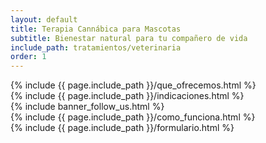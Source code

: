 ```yaml
---
layout: default
title: Terapia Cannábica para Mascotas
subtitle: Bienestar natural para tu compañero de vida
include_path: tratamientos/veterinaria
order: 1
---
```


<main>
  <section id="que-ofrecemos" class="bg-textura-verde py-4 borde-arriba borde-abajo">
    {% include {{ page.include_path }}/que_ofrecemos.html %}
  </section>

  <section id="indicaciones" class="bg-textura-verde py-4">
    {% include {{ page.include_path }}/indicaciones.html %}
  </section>

  <section id="banner_follow_us" class="">
    {% include banner_follow_us.html %}
  </section>

  <section id="como-funciona" class="bg-textura-verde-logo">
    {% include {{ page.include_path }}/como_funciona.html %}
  </section>

  <section id="formulario" class="py-5 bg-light">
    {% include {{ page.include_path }}/formulario.html %}
  </section>
</main>